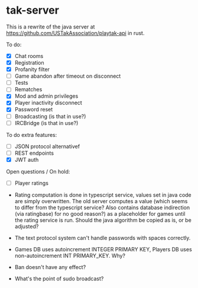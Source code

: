 # tak-server

This is a rewrite of the java server at https://github.com/USTakAssociation/playtak-api in rust.

To do:

- [x] Chat rooms
- [x] Registration
- [x] Profanity filter
- [ ] Game abandon after timeout on disconnect
- [ ] Tests
- [ ] Rematches
- [x] Mod and admin privileges
- [x] Player inactivity disconnect
- [x] Password reset
- [ ] Broadcasting (is that in use?)
- [ ] IRCBridge (is that in use?)

To do extra features:

- [ ] JSON protocol alternativef
- [ ] REST endpoints
- [x] JWT auth

Open questions / On hold:

- [ ] Player ratings

- Rating computation is done in typescript service, values set in java code are simply overwritten. The old server computes a value (which seems to differ from the typescript service? Also contains database indirection (via ratingbase) for no good reason?) as a placeholder for games until the rating service is run. Should the java algorithm be copied as is, or be adjusted?

- The text protocol system can't handle passwords with spaces correctly.

- Games DB uses autoincrement INTEGER PRIMARY KEY, Players DB uses non-autoincrement INT PRIMARY_KEY. Why?

- Ban doesn't have any effect?
- What's the point of sudo broadcast?
